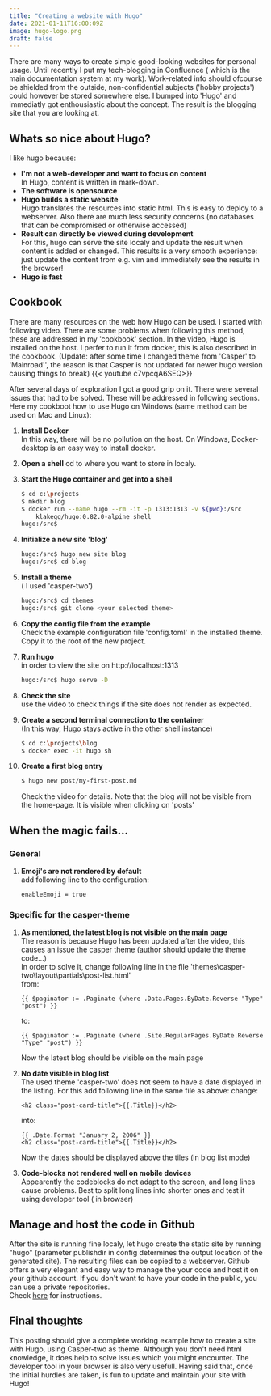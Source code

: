 ```yaml
---
title: "Creating a website with Hugo"
date: 2021-01-11T16:00:09Z
image: hugo-logo.png
draft: false
---
```

There are many ways to create simple good-looking websites for personal usage.
Until recently I put my tech-blogging in Confluence ( which is the main documentation system at my work).
Work-related info should ofcourse be shielded from the outside, 
non-confidential subjects ('hobby projects') could however be stored somewhere else.
I bumped into 'Hugo' and immediatly got enthousiastic about the concept.
The result is the blogging site that you are looking at.  

## Whats so nice about Hugo?

I like hugo because:

- **I'm not a web-developer and want to focus on content** \
In Hugo, content is written in mark-down.
- **The software is opensource**
- **Hugo builds a static website** \
Hugo translates the resources into static html. This is easy to deploy to a webserver. Also there are much less security concerns (no databases that can be compromised or otherwise accessed) 
- **Result can directly be viewed during development** \
For this, hugo can serve the site localy and update the result when content is added or changed. This results is a very smooth experience: just update the content from e.g. vim and immediately see the results in the browser! 
- **Hugo is fast**

## Cookbook
There are many resources on the web how Hugo can be used.
I started with following video. There are some problems when following this method, these are addressed in my 'cookbook' section. In the video, Hugo is installed on the host. I perfer to run it from docker, this is also described in the cookbook.
(Update: after some time I changed theme from 'Casper' to 'Mainroad'', the reason is that Casper is not updated for newer hugo version causing things to break)
{{< youtube c7vpcqA6SEQ>}}

After several days of exploration I got a good grip on it. There were several issues that had to be solved. These will be addressed in following sections.
Here my cookboot how to use Hugo on Windows (same method can be used on Mac and Linux):

1. **Install Docker**   
  In this way, there will be no pollution on the host. On Windows, Docker-desktop is an easy way to install docker.

2. **Open a shell** 
  cd to where you want to store in localy.

3.  **Start the Hugo container and get into a shell** 
    ```bash
    $ cd c:\projects
    $ mkdir blog
    $ docker run --name hugo --rm -it -p 1313:1313 -v ${pwd}:/src 
        klakegg/hugo:0.82.0-alpine shell 
    hugo:/src$ 
    ```
4. **Initialize a new site 'blog'** 
    ```bash
    hugo:/src$ hugo new site blog 
    hugo:/src$ cd blog
    ```
5.  **Install a theme**   
    ( I used 'casper-two')
    ```bash
    hugo:/src$ cd themes 
    hugo:/src$ git clone <your selected theme>
    ``` 
6.  **Copy the config file from the example**   
    Check the example configuration file 'config.toml' in the installed theme. Copy it to the root of the new project. 
7.  **Run hugo**  
   in order to view the site on http://localhost:1313
    ```bash
    hugo:/src$ hugo serve -D
    ```
8. **Check the site**   
    use the video to check things if the site does not render as expected.
9. **Create a second terminal connection to the container**  
    (In this way, Hugo stays active in the other shell instance)
    ```bash
    $ cd c:\projects\blog
    $ docker exec -it hugo sh
    ```
10. **Create a first blog entry**  
     ```bash
     $ hugo new post/my-first-post.md
     ```
     Check the video for details. Note that the blog will not be visible from the home-page. It is visible when clicking on 'posts'  



## When the magic fails...
### General
1.  **Emoji's are not rendered by default**  
    add following line to the configuration:   
    ```
    enableEmoji = true  
    ```
### Specific for the casper-theme
1.  **As mentioned, the latest blog is not visible on the main page**  
    The reason is because Hugo has 
been updated after the video, this causes an issue the casper theme (author should update the theme code...) \
In order to solve it, change following line in the file 'themes\casper-two\layout\partials\post-list.html' \
    from:  
    ```
    {{ $paginator := .Paginate (where .Data.Pages.ByDate.Reverse "Type" "post") }}
    ``` 
    to:
    ```
    {{ $paginator := .Paginate (where .Site.RegularPages.ByDate.Reverse "Type" "post") }}
    ```
    Now the latest blog should be visible on the main page

2.  **No date visible in blog list**  
    The used theme 'casper-two' does not seem to have a date displayed in the listing. For this add following line in the same file as above:
    change:
    ```
    <h2 class="post-card-title">{{.Title}}</h2>
    ``` 
    into:
    ```
    {{ .Date.Format "January 2, 2006" }}
    <h2 class="post-card-title">{{.Title}}</h2>
    ``` 
    Now the dates should be displayed above the tiles (in blog list mode)

3.  **Code-blocks not rendered well on mobile devices**  
    Appearently the codeblocks do not adapt to the screen, and long lines cause problems. Best to split long lines into shorter ones and test it using developer tool ( in browser)





## Manage and host the code in Github
After the site is running fine localy, let hugo create the static site by running "hugo" (parameter publishdir in config determines the output location of the generated site). The resulting files can be copied to a webserver.
Github offers a very elegant and easy way to manage the your code and host it on your github account. If you don't want to have your code in the public, you can use a private repositories. \
Check [here](https://gohugo.io/hosting-and-deployment/hosting-on-github/) for instructions. 

## Final thoughts
This posting should give a complete working example how to create a site with Hugo, using Casper-two as theme. 
Although you don't need html knowledge, it does help to solve issues which you might encounter. The developer tool in your browser is also very usefull. Having said that, once the initial hurdles are taken, is fun to update and maintain your site with Hugo!

